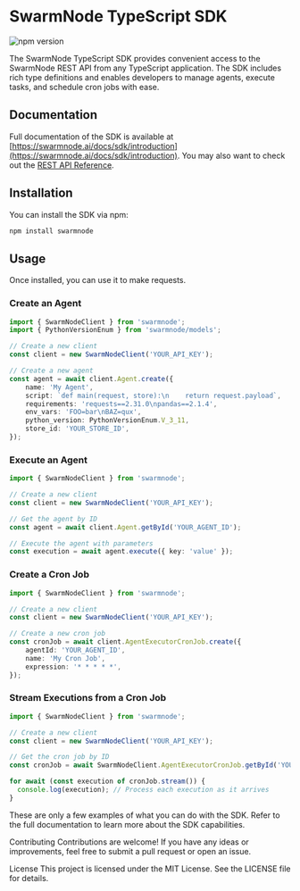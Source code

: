 # SwarmNode TypeScript SDK

![npm version](https://img.shields.io/npm/v/swarmnode)

The SwarmNode TypeScript SDK provides convenient access to the SwarmNode REST API from any TypeScript application. The SDK includes rich type definitions and enables developers to manage agents, execute tasks, and schedule cron jobs with ease.

## Documentation

Full documentation of the SDK is available at [https://swarmnode.ai/docs/sdk/introduction](https://swarmnode.ai/docs/sdk/introduction). You may also want to check out the [REST API Reference](https://swarmnode.ai/docs/api/introduction).

## Installation

You can install the SDK via npm:

```bash
npm install swarmnode
```

## Usage

Once installed, you can use it to make requests.

### Create an Agent

```typescript
import { SwarmNodeClient } from 'swarmnode';
import { PythonVersionEnum } from 'swarmnode/models';

// Create a new client
const client = new SwarmNodeClient('YOUR_API_KEY');

// Create a new agent
const agent = await client.Agent.create({
    name: 'My Agent',
    script: `def main(request, store):\n    return request.payload`,
    requirements: 'requests==2.31.0\npandas==2.1.4',
    env_vars: 'FOO=bar\nBAZ=qux',
    python_version: PythonVersionEnum.V_3_11,
    store_id: 'YOUR_STORE_ID',
});
```

### Execute an Agent

```typescript
import { SwarmNodeClient } from 'swarmnode';

// Create a new client
const client = new SwarmNodeClient('YOUR_API_KEY');

// Get the agent by ID
const agent = await client.Agent.getById('YOUR_AGENT_ID');

// Execute the agent with parameters
const execution = await agent.execute({ key: 'value' });
```

### Create a Cron Job

```typescript
import { SwarmNodeClient } from 'swarmnode';

// Create a new client
const client = new SwarmNodeClient('YOUR_API_KEY');

// Create a new cron job
const cronJob = await client.AgentExecutorCronJob.create({
    agentId: 'YOUR_AGENT_ID',
    name: 'My Cron Job',
    expression: '* * * * *',
});
```

### Stream Executions from a Cron Job

```typescript
import { SwarmNodeClient } from 'swarmnode';

// Create a new client
const client = new SwarmNodeClient('YOUR_API_KEY');

// Get the cron job by ID
const cronJob = await SwarmNodeClient.AgentExecutorCronJob.getById('YOUR_CRON_JOB_ID');

for await (const execution of cronJob.stream()) {
  console.log(execution); // Process each execution as it arrives
}
```

These are only a few examples of what you can do with the SDK. Refer to the full documentation to learn more about the SDK capabilities.

Contributing
Contributions are welcome! If you have any ideas or improvements, feel free to submit a pull request or open an issue.

License
This project is licensed under the MIT License. See the LICENSE file for details.
